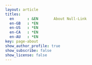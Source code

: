 ```yaml
---
layout: article
titles:
  en      : &EN       About Null-Link
  en-GB   : *EN
  en-US   : *EN
  en-CA   : *EN
  en-AU   : *EN
key: page-about
show_author_profile: true
show_subscribe: false
show_license: false
---
```



